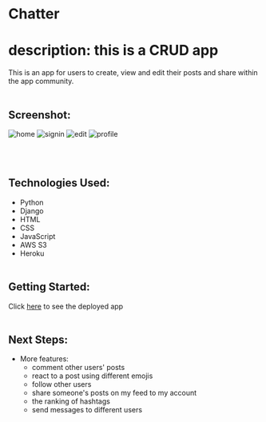 # **Chatter**

# description: this is a CRUD app
This is an app for users to create, view and edit their posts and share within the app community. 
<br><br>

## Screenshot:
![home](https://user-images.githubusercontent.com/109245976/235306776-168c157f-aa66-4a6c-905e-41570831b8eb.png)
![signin](https://user-images.githubusercontent.com/109245976/235284164-27ed3971-097a-489a-aaf6-5f274be9adcb.PNG)
![edit](https://user-images.githubusercontent.com/109245976/235284712-11f05bef-a83e-42e1-a945-0c849d4515e9.png)
![profile](https://user-images.githubusercontent.com/109245976/235306824-93fa5ff6-b22f-4c3c-9095-fcd876608e08.png)

<br><br>

## Technologies Used:
* Python
* Django
* HTML
* CSS
* JavaScript
* AWS S3
* Heroku
<br><br>

## Getting Started: 
Click [here](https://chatter-k.herokuapp.com/) to see the deployed app
<br><br>

## Next Steps:
* More features: 
  * comment other users' posts
  * react to a post using different emojis
  * follow other users
  * share someone's posts on my feed to my account
  * the ranking of hashtags
  * send messages to different users

   
